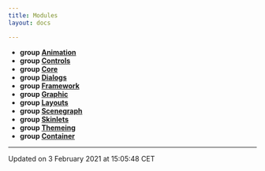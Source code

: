 ```yaml
---
title: Modules
layout: docs

---
```






* **group [Animation](/docs/modules/group__Animation/)** 
* **group [Controls](/docs/modules/group__Controls/)** 
* **group [Core](/docs/modules/group__Core/)** 
* **group [Dialogs](/docs/modules/group__Dialogs/)** 
* **group [Framework](/docs/modules/group__Framework/)** 
* **group [Graphic](/docs/modules/group__Graphic/)** 
* **group [Layouts](/docs/modules/group__Layouts/)** 
* **group [Scenegraph](/docs/modules/group__Scenegraph/)** 
* **group [Skinlets](/docs/modules/group__Skinlets/)** 
* **group [Themeing](/docs/modules/group__Themeing/)** 
* **group [Container](/docs/modules/group__container/)** 



-------------------------------

Updated on  3 February 2021 at 15:05:48 CET
